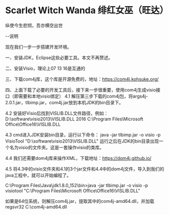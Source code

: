 # Scarlet Witch Wanda 绯红女巫（旺达）

纵使今生悲悯，吾亦横空出世

--说明

现在我们一步一步搭建开发环境。

一、安装JDK，Eclipse这些必要工具。本文不再赘述。

二、安装Visio，理论上07 13 16是互通的

三、下载com4j库，这个库是开源免费的，地址：https://com4j.kohsuke.org/

四、上面下载了必要的开发工具后，接下来一步很重要，使用com4j生成visio接口（即需要和本地visio绑定）
4.1 解压第三步下载的com4j包，将args4j-2.0.1.jar，tlbimp.jar，com4j.jar放到本机JDK的bin目录下。

4.2 安装好Visio后找到VISLIB.DLL文件路径，例如：D:\software\visio2013\VISLIB.DLL
2016 C:\Program Files\Microsoft Office\Office16\VISLIB.DLL


4.3 cmd进入JDK安装bin目录，运行以下命令：
java -jar tlbimp.jar -o visio -p VisioTool "D:\software\visio2013\VISLIB.DLL"
运行之后在JDK的bin目录出现一个名为visio的文件夹。这是一套操作visio的类库。

4.4 我们还需要dom4j库来操作XML，下载地址：https://dom4j.github.io/

4.5 将4.3中的visio文件夹和4.1的3个jar文件和4.4中的dom4j文件，导入到我们的java工程中，就可以开始编程了。

C:\Program Files\Java\jdk1.8.0_152\bin>java -jar tlbimp.jar -o visio -p visiotool "C:\Program Files\Microsoft Office\Office16\VISLIB.DLL"

如果是64位系统，则解压com4j.jar，提取其中的com4j-amd64.dll，并加载
regsvr32 C:\com4j-amd64.dll



